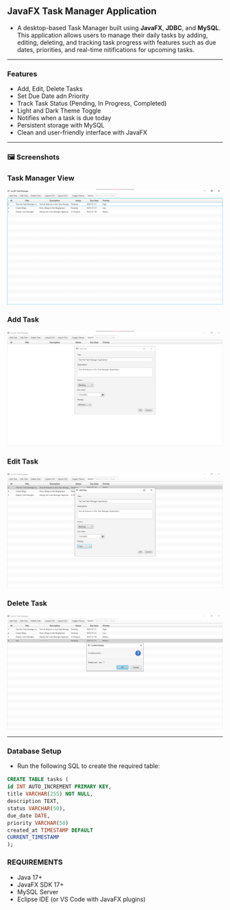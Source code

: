 ## JavaFX Task Manager Application

- A desktop-based Task Manager built using **JavaFX**, **JDBC**, and **MySQL**.
This application allows users to manage their daily tasks by adding, editing,
deleting, and tracking task progress with features such as due dates, priorities,
and real-time nitifications for upcoming tasks.
---
### Features
- Add, Edit, Delete Tasks
- Set Due Date adn Priority
- Track Task Status (Pending, In Progress, Completed)
- Light and Dark Theme Toggle
- Notifies when a task is due today
- Persistent storage with MySQL
- Clean and user-friendly interface with JavaFX

---
### 🖼️ Screenshots

### Task Manager View
![Home](./Screenshots/Task_Manager_View.png)

### Add Task
![Home](./Screenshots/Add_Task.png)

### Edit Task
![Home](./Screenshots/Edit_Task.png)

### Delete Task
![Home](./Screenshots/Delete_Task.png)

---

### Database Setup

- Run the following SQL to create the required table:

```sql
CREATE TABLE tasks (
id INT AUTO_INCREMENT PRIMARY KEY,
title VARCHAR(255) NOT NULL,
description TEXT,
status VARCHAR(50),
due_date DATE,
priority VARCHAR(50)
created_at TIMESTAMP DEFAULT
CURRENT_TIMESTAMP
);
```

### REQUIREMENTS
- Java 17+
- JavaFX SDK 17+
- MySQL Server
- Eclipse IDE (or VS Code with JavaFX plugins)


